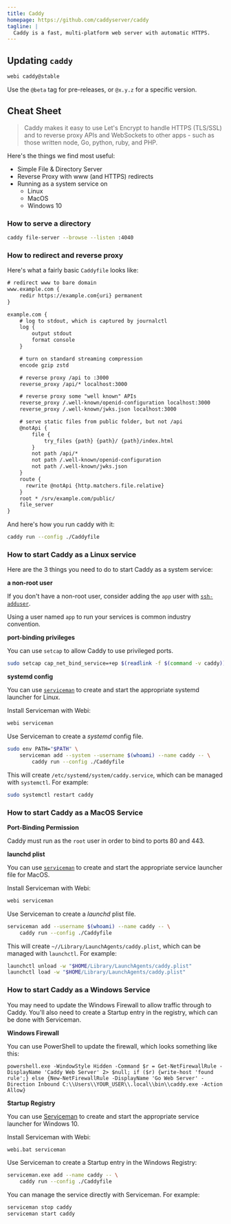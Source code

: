 ```yaml
---
title: Caddy
homepage: https://github.com/caddyserver/caddy
tagline: |
  Caddy is a fast, multi-platform web server with automatic HTTPS.
---
```


## Updating `caddy`

```bash
webi caddy@stable
```

Use the `@beta` tag for pre-releases, or `@x.y.z` for a specific version.

## Cheat Sheet

> Caddy makes it easy to use Let's Encrypt to handle HTTPS (TLS/SSL) and to
> reverse proxy APIs and WebSockets to other apps - such as those written node,
> Go, python, ruby, and PHP.

Here's the things we find most useful:

- Simple File & Directory Server
- Reverse Proxy with www (and HTTPS) redirects
- Running as a system service on
  - Linux
  - MacOS
  - Windows 10

### How to serve a directory

```bash
caddy file-server --browse --listen :4040
```

### How to redirect and reverse proxy

Here's what a fairly basic `Caddyfile` looks like:

```txt
# redirect www to bare domain
www.example.com {
    redir https://example.com{uri} permanent
}

example.com {
    # log to stdout, which is captured by journalctl
    log {
        output stdout
        format console
    }

    # turn on standard streaming compression
    encode gzip zstd

    # reverse proxy /api to :3000
    reverse_proxy /api/* localhost:3000

    # reverse proxy some "well known" APIs
    reverse_proxy /.well-known/openid-configuration localhost:3000
    reverse_proxy /.well-known/jwks.json localhost:3000

    # serve static files from public folder, but not /api
    @notApi {
        file {
            try_files {path} {path}/ {path}/index.html
        }
        not path /api/*
        not path /.well-known/openid-configuration
        not path /.well-known/jwks.json
    }
    route {
      rewrite @notApi {http.matchers.file.relative}
    }
    root * /srv/example.com/public/
    file_server
}
```

And here's how you run caddy with it:

```bash
caddy run --config ./Caddyfile
```

### How to start Caddy as a Linux service

Here are the 3 things you need to do to start Caddy as a system service:

**a non-root user**

If you don't have a non-root user, consider adding the `app` user with
[`ssh-adduser`](https://webinstall.dev/ssh-adduser).

Using a user named `app` to run your services is common industry convention.

**port-binding privileges**

You can use `setcap` to allow Caddy to use privileged ports.

```bash
sudo setcap cap_net_bind_service=+ep $(readlink -f $(command -v caddy))
```

**systemd config**

You can use [`serviceman`](https://webinstall.dev/serviceman) to create and
start the appropriate systemd launcher for Linux.

Install Serviceman with Webi:

```bash
webi serviceman
```

Use Serviceman to create a _systemd_ config file.

```bash
sudo env PATH="$PATH" \
    serviceman add --system --username $(whoami) --name caddy -- \
        caddy run --config ./Caddyfile
```

This will create `/etc/systemd/system/caddy.service`, which can be managed with
`systemctl`. For example:

```bash
sudo systemctl restart caddy
```

### How to start Caddy as a MacOS Service

**Port-Binding Permission**

Caddy must run as the `root` user in order to bind to ports 80 and 443.

**launchd plist**

You can use [`serviceman`](https://webinstall.dev/serviceman) to create and
start the appropriate service launcher file for MacOS.

Install Serviceman with Webi:

```bash
webi serviceman
```

Use Serviceman to create a _launchd_ plist file.

```bash
serviceman add --username $(whoami) --name caddy -- \
    caddy run --config ./Caddyfile
```

This will create `~//Library/LaunchAgents/caddy.plist`, which can be managed
with `launchctl`. For example:

```bash
launchctl unload -w "$HOME/Library/LaunchAgents/caddy.plist"
launchctl load -w "$HOME/Library/LaunchAgents/caddy.plist"
```

### How to start Caddy as a Windows Service

You may need to update the Windows Firewall to allow traffic through to Caddy.
You'll also need to create a Startup entry in the registry, which can be done
with Serviceman.

**Windows Firewall**

You can use PowerShell to update the firewall, which looks something like this:

```pwsh
powershell.exe -WindowStyle Hidden -Command $r = Get-NetFirewallRule -DisplayName 'Caddy Web Server' 2> $null; if ($r) {write-host 'found rule';} else {New-NetFirewallRule -DisplayName 'Go Web Server' -Direction Inbound C:\\Users\\YOUR_USER\\.local\\bin\\caddy.exe -Action Allow}
```

**Startup Registry**

You can use [Serviceman](https://webinstall.dev/serviceman) to create and start
the appropriate service launcher for Windows 10.

Install Serviceman with Webi:

```bash
webi.bat serviceman
```

Use Serviceman to create a Startup entry in the Windows Registry:

```bash
serviceman.exe add --name caddy -- \
    caddy run --config ./Caddyfile
```

You can manage the service directly with Serviceman. For example:

```bash
serviceman stop caddy
serviceman start caddy
```
